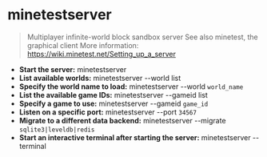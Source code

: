 # minetestserver
> Multiplayer infinite-world block sandbox server
> See also minetest, the graphical client
> More information: <https://wiki.minetest.net/Setting_up_a_server>
- **Start the server:**
minetestserver
- **List available worlds:**
minetestserver --world list
- **Specify the world name to load:**
minetestserver --world `world_name`
- **List the available game IDs:**
minetestserver --gameid list
- **Specify a game to use:**
minetestserver --gameid `game_id`
- **Listen on a specific port:**
minetestserver --port `34567`
- **Migrate to a different data backend:**
minetestserver --migrate `sqlite3|leveldb|redis`
- **Start an interactive terminal after starting the server:**
minetestserver --terminal
